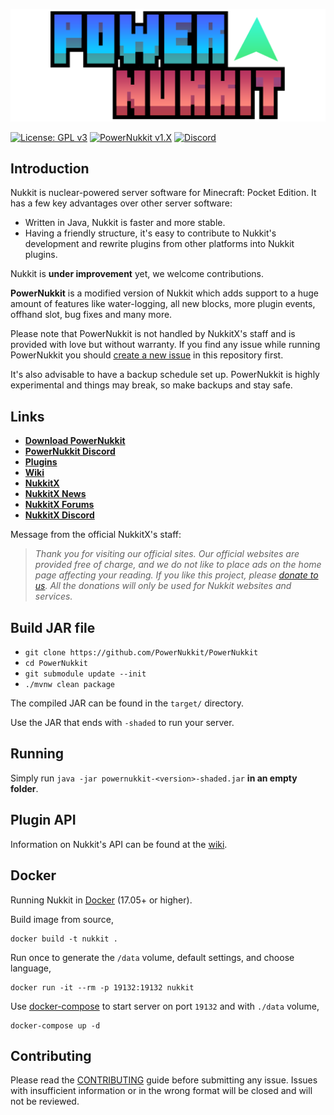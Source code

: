 ![nukkit](.github/images/banner.png)

[![License: GPL v3](https://img.shields.io/badge/License-GPL%20v3-blue.svg)](LICENSE)
[![PowerNukkit v1.X](https://github.com/PowerNukkit/PowerNukkit/workflows/PowerNukkit%20v1.X/badge.svg?branch=master)](https://github.com/PowerNukkit/PowerNukkit/actions?query=branch%3Amaster)
[![Discord](https://img.shields.io/discord/728280425255927879)](https://powernukkit.org/discord)

Introduction
-------------

Nukkit is nuclear-powered server software for Minecraft: Pocket Edition.
It has a few key advantages over other server software:

* Written in Java, Nukkit is faster and more stable.
* Having a friendly structure, it's easy to contribute to Nukkit's development and rewrite plugins from other platforms into Nukkit plugins.

Nukkit is **under improvement** yet, we welcome contributions. 

**PowerNukkit** is a modified version of Nukkit which adds support to a huge amount of features like water-logging, all new blocks, more plugin events, offhand slot, bug fixes and many more.

Please note that PowerNukkit is not handled by NukkitX's staff and is provided with love but without warranty. If you find any issue while running PowerNukkit you should [create a new issue](https://github.com/PowerNukkit/PowerNukkit/issues) in this repository first.

It's also advisable to have a backup schedule set up. PowerNukkit is highly experimental and things may break, so make backups and stay safe.

Links
--------------------

* __[Download PowerNukkit](https://github.com/PowerNukkit/PowerNukkit/releases)__
* __[PowerNukkit Discord](https://powernukkit.org/discord)__
* __[Plugins](https://nukkitx.com/resources/categories/nukkit-plugins.1)__
* __[Wiki](https://nukkitx.com/wiki/nukkit)__
* __[NukkitX](https://github.com/NukkitX/Nukkit)__
* __[NukkitX News](https://nukkitx.com)__
* __[NukkitX Forums](https://nukkitx.com/forums)__
* __[NukkitX Discord](https://discord.gg/5PzMkyK)__

Message from the official NukkitX's staff:

> *Thank you for visiting our official sites. Our official websites are provided free of charge, and we do not like to place ads on the home page affecting your reading. If you like this project, please [donate to us](https://nukkitx.com/donate). All the donations will only be used for Nukkit websites and services.*

Build JAR file
-------------
- `git clone https://github.com/PowerNukkit/PowerNukkit`
- `cd PowerNukkit`
- `git submodule update --init`
- `./mvnw clean package`

The compiled JAR can be found in the `target/` directory.

Use the JAR that ends with `-shaded` to run your server.

Running
-------------
Simply run `java -jar powernukkit-<version>-shaded.jar` **in an empty folder**.

Plugin API
-------------
Information on Nukkit's API can be found at the [wiki](https://nukkitx.com/wiki/index/).

Docker
-------------

Running Nukkit in [Docker](https://www.docker.com/) (17.05+ or higher).

Build image from source,

```
docker build -t nukkit .
```

Run once to generate the `/data` volume, default settings, and choose language,

```
docker run -it --rm -p 19132:19132 nukkit
```

Use [docker-compose](https://docs.docker.com/compose/overview/) to start server on port `19132` and with `./data` volume,

```
docker-compose up -d
```

Contributing
------------
Please read the [CONTRIBUTING](.github/CONTRIBUTING.md) guide before submitting any issue. Issues with insufficient information or in the wrong format will be closed and will not be reviewed.
